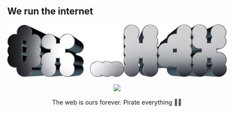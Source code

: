 ## We run the internet

<p align="center">
 <img src="render-header.webp" width="auto" height="auto"> 
</p>
<p align="center">
  <a href="https://skillicons.dev">
    <img src="https://skillicons.dev/icons?i=aws,gcp,arch,kali,redhat,raspberrypi,cloudflare,github,gitlab,grafana,visualstudio,vscode,cs,html,css,js,dotnet,docker&perline=9" />
  </a>
</p>
<p align="center">
  The web is ours forever. Pirate everything 🏴‍☠️
</p>


<!--
**HaxWire/HaxWire** is a ✨ _special_ ✨ repository because its `README.md` (this file) appears on your GitHub profile.

Here are some ideas to get you started:

- 🔭 I’m currently working on ...
- 🌱 I’m currently learning ...
- 👯 I’m looking to collaborate on ...
- 🤔 I’m looking for help with ...
- 💬 Ask me about ...
- 📫 How to reach me: ...
- 😄 Pronouns: ...
- ⚡ Fun fact: ...
-->
